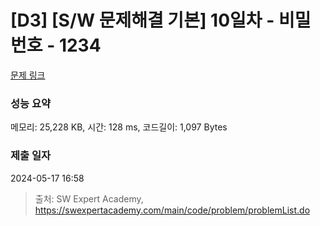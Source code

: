 # [D3] [S/W 문제해결 기본] 10일차 - 비밀번호 - 1234 

[문제 링크](https://swexpertacademy.com/main/code/problem/problemDetail.do?contestProbId=AV14_DEKAJcCFAYD) 

### 성능 요약

메모리: 25,228 KB, 시간: 128 ms, 코드길이: 1,097 Bytes

### 제출 일자

2024-05-17 16:58



> 출처: SW Expert Academy, https://swexpertacademy.com/main/code/problem/problemList.do